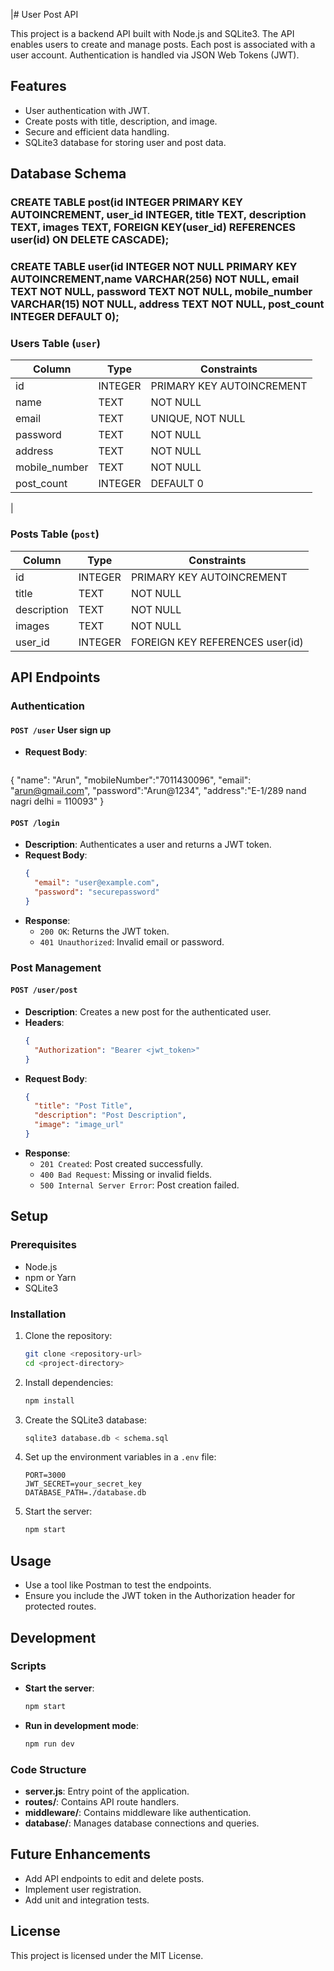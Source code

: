 |# User Post API

This project is a backend API built with Node.js and SQLite3. The API enables users to create and manage posts. Each post is associated with a user account. Authentication is handled via JSON Web Tokens (JWT).

## Features

- User authentication with JWT.
- Create posts with title, description, and image.
- Secure and efficient data handling.
- SQLite3 database for storing user and post data.

## Database Schema

### CREATE TABLE post(id INTEGER PRIMARY KEY AUTOINCREMENT, user_id INTEGER, title TEXT, description TEXT, images TEXT, FOREIGN KEY(user_id) REFERENCES user(id) ON DELETE CASCADE);
 

### CREATE TABLE user(id INTEGER NOT NULL PRIMARY KEY AUTOINCREMENT,name VARCHAR(256) NOT NULL, email TEXT NOT NULL, password TEXT NOT NULL, mobile_number VARCHAR(15) NOT NULL, address TEXT NOT NULL, post_count INTEGER DEFAULT 0);

### Users Table (`user`)
| Column    | Type         | Constraints                 |
|-----------|--------------|-----------------------------|
| id        | INTEGER         | PRIMARY KEY AUTOINCREMENT                 
| name      | TEXT         | NOT NULL                   |
| email     | TEXT         | UNIQUE, NOT NULL           |
| password  | TEXT         | NOT NULL                   |
| address   | TEXT         | NOT NULL                   |
| mobile_number| TEXT      | NOT NULL                   |
| post_count | INTEGER     |  DEFAULT 0                 |
| 
### Posts Table (`post`)
| Column     | Type         | Constraints                 |
|------------|--------------|-----------------------------|
| id         | INTEGER      | PRIMARY KEY AUTOINCREMENT  |
| title      | TEXT         | NOT NULL                   |
| description| TEXT         | NOT NULL                   |
| images     | TEXT         | NOT NULL                   |
| user_id    | INTEGER      | FOREIGN KEY REFERENCES user(id) |

## API Endpoints

### Authentication

#### `POST /user` User sign up
- **Request Body**:
  ```json
{
  "name": "Arun",
  "mobileNumber":"7011430096",
  "email": "arun@gmail.com",
  "password":"Arun@1234",
  "address":"E-1/289 nand nagri delhi = 110093"
}


#### `POST /login`
- **Description**: Authenticates a user and returns a JWT token.
- **Request Body**:
  ```json
  {
    "email": "user@example.com",
    "password": "securepassword"
  }
  ```
- **Response**:
  - `200 OK`: Returns the JWT token.
  - `401 Unauthorized`: Invalid email or password.

### Post Management

#### `POST /user/post`
- **Description**: Creates a new post for the authenticated user.
- **Headers**:
  ```json
  {
    "Authorization": "Bearer <jwt_token>"
  }
  ```
- **Request Body**:
  ```json
  {
    "title": "Post Title",
    "description": "Post Description",
    "image": "image_url"
  }
  ```
- **Response**:
  - `201 Created`: Post created successfully.
  - `400 Bad Request`: Missing or invalid fields.
  - `500 Internal Server Error`: Post creation failed.

## Setup

### Prerequisites
- Node.js
- npm or Yarn
- SQLite3

### Installation
1. Clone the repository:
   ```bash
   git clone <repository-url>
   cd <project-directory>
   ```
2. Install dependencies:
   ```bash
   npm install
   ```
3. Create the SQLite3 database:
   ```bash
   sqlite3 database.db < schema.sql
   ```
4. Set up the environment variables in a `.env` file:
   ```env
   PORT=3000
   JWT_SECRET=your_secret_key
   DATABASE_PATH=./database.db
   ```
5. Start the server:
   ```bash
   npm start
   ```

## Usage
- Use a tool like Postman to test the endpoints.
- Ensure you include the JWT token in the Authorization header for protected routes.

## Development

### Scripts
- **Start the server**:
  ```bash
  npm start
  ```
- **Run in development mode**:
  ```bash
  npm run dev
  ```

### Code Structure
- **server.js**: Entry point of the application.
- **routes/**: Contains API route handlers.
- **middleware/**: Contains middleware like authentication.
- **database/**: Manages database connections and queries.

## Future Enhancements
- Add API endpoints to edit and delete posts.
- Implement user registration.
- Add unit and integration tests.

## License
This project is licensed under the MIT License.
